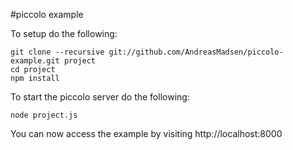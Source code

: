 #piccolo example

To setup do the following:

```shell
git clone --recursive git://github.com/AndreasMadsen/piccolo-example.git project
cd project
npm install
```

To start the piccolo server do the following:

```shell
node project.js
```

You can now access the example by visiting http://localhost:8000
